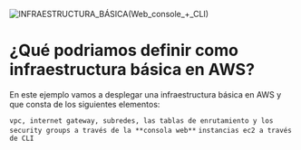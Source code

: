 ![INFRAESTRUCTURA_BÁSICA(Web_console_+_CLI)](https://user-images.githubusercontent.com/126183973/224091239-79be2a85-99d9-4f3d-9916-71275b6501db.png)

# ¿Qué podriamos definir como **infraestructura básica** en AWS?
En este ejemplo vamos a desplegar una infraestructura básica en AWS y que consta de los siguientes elementos:

```vpc, internet gateway, subredes, las tablas de enrutamiento y los security groups a través de la **consola web**```
```instancias ec2 a través de CLI```


